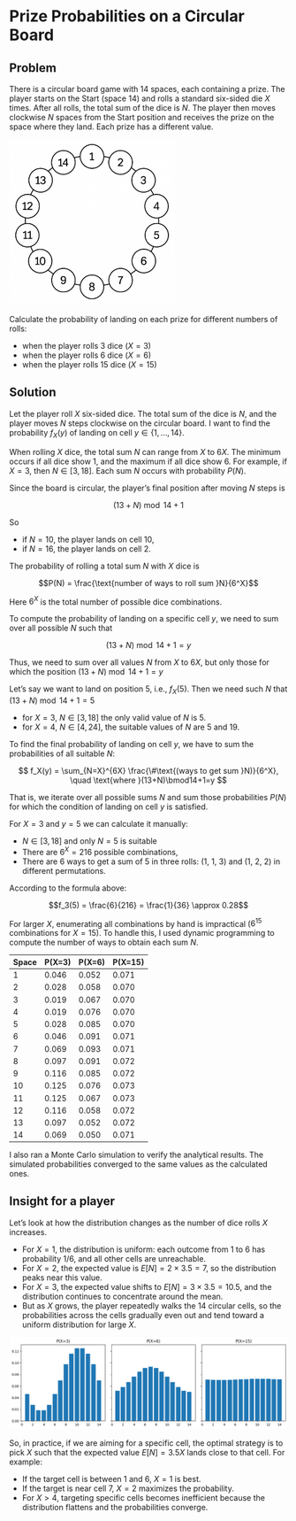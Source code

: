 # Prize Probabilities on a Circular Board

## Problem 

There is a circular board game with 14 spaces, each containing a prize. The player starts on the Start (space 14) and rolls a standard six-sided die $X$ times. After all rolls, the total sum of the dice is $N$. The player then moves clockwise $N$ spaces from the Start position and receives the prize on the space where they land. Each prize has a different value.

<img src="images/game_field.png" width="300">

Calculate the probability of landing on each prize for different numbers of rolls:
- when the player rolls 3 dice ($X = 3$)
- when the player rolls 6 dice ($X = 6$)
- when the player rolls 15 dice ($X = 15$)

## Solution

Let the player roll $X$ six-sided dice. The total sum of the dice is $N$, and the player moves $N$ steps clockwise on the circular board. I want to find the probability $f_X(y)$ of landing on cell $y \in \{1, \dots, 14\}$.

When rolling $X$ dice, the total sum $N$ can range from $X$ to $6X$. The minimum occurs if all dice show 1, and the maximum if all dice show 6. For example, if $X = 3$, then $N \in [3, 18]$. Each sum $N$ occurs with probability $P(N)$.

Since the board is circular, the player’s final position after moving $N$ steps is

$$(13 + N) \bmod 14 + 1$$

So 
- if $N = 10$, the player lands on cell 10, 
- if $N = 16$, the player lands on cell 2.

The probability of rolling a total sum $N$ with $X$ dice is

$$P(N) = \frac{\text{number of ways to roll sum }N}{6^X}$$

Here $6^X$ is the total number of possible dice combinations.

To compute the probability of landing on a specific cell $y$, we need to sum over all possible $N$ such that

$$(13 + N) \bmod 14 + 1 = y$$

Thus, we need to sum over all values $N$ from $X$ to $6X$, but only those for which the position $(13 + N) \bmod 14 + 1 = y$

Let’s say we want to land on position 5, i.e., $f_X(5)$. Then we need such $N$ that $(13 + N) \bmod 14 + 1 = 5$
- for $X=3$, $N \in [3, 18]$ the only valid value of $N$ is 5.
- for $X=4$, $N \in [4, 24]$, the suitable values of $N$ are 5 and 19.

To find the final probability of landing on cell $y$, we have to sum the probabilities of all suitable $N$:

$$ f_X(y) = \sum_{N=X}^{6X} \frac{\#\text{(ways to get sum }N)}{6^X}, \quad \text{where }(13+N)\bmod14+1=y $$

That is, we iterate over all possible sums $N$ and sum those probabilities $P(N)$ for which the condition of landing on cell $y$ is satisfied.

For $X=3$ and $y=5$ we can calculate it manually:
- $N \in [3, 18]$ and only $N=5$ is suitable
- There are $6^X = 216$ possible combinations, 
- There are 6 ways to get a sum of 5 in three rolls: (1, 1, 3) and (1, 2, 2) in different permutations.

According to the formula above:

$$f_3(5) = \frac{6}{216} = \frac{1}{36} \approx 0.28$$

For larger $X$, enumerating all combinations by hand is impractical ($6^{15}$ combinations for $X=15$). To handle this, I used dynamic programming to compute the number of ways to obtain each sum $N$.

| Space | P(X=3) | P(X=6) | P(X=15) |
|-------|--------|--------|---------|
| 1     | 0.046  | 0.052  | 0.071   |
| 2     | 0.028  | 0.058  | 0.070   |
| 3     | 0.019  | 0.067  | 0.070   |
| 4     | 0.019  | 0.076  | 0.070   |
| 5     | 0.028  | 0.085  | 0.070   |
| 6     | 0.046  | 0.091  | 0.071   |
| 7     | 0.069  | 0.093  | 0.071   |
| 8     | 0.097  | 0.091  | 0.072   |
| 9     | 0.116  | 0.085  | 0.072   |
| 10    | 0.125  | 0.076  | 0.073   |
| 11    | 0.125  | 0.067  | 0.073   |
| 12    | 0.116  | 0.058  | 0.072   |
| 13    | 0.097  | 0.052  | 0.072   |
| 14    | 0.069  | 0.050  | 0.071   |

I also ran a Monte Carlo simulation to verify the analytical results. The simulated probabilities converged to the same values as the calculated ones.

## Insight for a player

Let’s look at how the distribution changes as the number of dice rolls $X$ increases.

- For $X=1$, the distribution is uniform: each outcome from 1 to 6 has probability $1/6$, and all other cells are unreachable.
- For $X=2$, the expected value is $E[N]= 2 \times 3.5 = 7$, so the distribution peaks near this value.
- For $X=3$, the expected value shifts to $E[N] = 3 \times 3.5 = 10.5$, and the distribution continues to concentrate around the mean.
- But as $X$ grows, the player repeatedly walks the 14 circular cells, so the probabilities across the cells gradually even out and tend toward a uniform distribution for large $X$.

<img src="images/distributions.png" width="900">

So, in practice, if we are aiming for a specific cell, the optimal strategy is to pick $X$ such that the expected value $E[N]=3.5X$ lands close to that cell. For example:

- If the target cell is between 1 and 6, $X=1$ is best.
- If the target is near cell 7, $X=2$ maximizes the probability.
- For $X > 4$, targeting specific cells becomes inefficient because the distribution flattens and the probabilities converge.